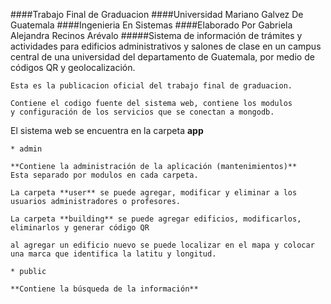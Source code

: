 ####Trabajo Final de Graduacion
####Universidad Mariano Galvez De Guatemala
####Ingenieria En Sistemas
####Elaborado Por Gabriela Alejandra Recinos Arévalo
#####Sistema de información de trámites y actividades para edificios administrativos y salones de clase en un campus central de una universidad del departamento de Guatemala, por medio de códigos QR y geolocalización.


```
Esta es la publicacion oficial del trabajo final de graduacion. 

Contiene el codigo fuente del sistema web, contiene los modulos 
y configuración de los servicios que se conectan a mongodb.

```
El sistema web se encuentra en la carpeta **app**

```
* admin     

**Contiene la administración de la aplicación (mantenimientos)**
Esta separado por modulos en cada carpeta.

La carpeta **user** se puede agregar, modificar y eliminar a los usuarios administradores o profesores.

La carpeta **building** se puede agregar edificios, modificarlos, eliminarlos y generar código QR

al agregar un edificio nuevo se puede localizar en el mapa y colocar una marca que identifica la latitu y longitud.

```

```
* public    

**Contiene la búsqueda de la información**

```


